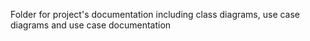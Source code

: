 Folder for project's documentation including class diagrams, use case diagrams and use case documentation
